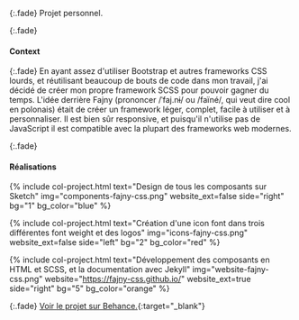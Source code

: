 {:.fade}
Projet personnel.

{:.fade}
#### Context

{:.fade}
En ayant assez d'utiliser Bootstrap et autres frameworks CSS lourds, et réutilisant beaucoup de bouts de code dans mon travail, j'ai décidé de créer mon propre framework SCSS pour pouvoir gagner du temps. L'idée derrière Fajny (prononcer /ˈfaj.nɨ/ ou /faïné/, qui veut dire cool en polonais) était de créer un framework léger, complet, facile à utiliser et à personnaliser. Il est bien sûr responsive, et puisqu'il n'utilise pas de JavaScript il est compatible avec la plupart des frameworks web modernes.

{:.fade}
#### Réalisations

{%
    include col-project.html
    text="Design de tous les composants sur Sketch"
    img="components-fajny-css.png"
    website_ext=false
    side="right"
    bg="1"
    bg_color="blue"
%}

{%
    include col-project.html
    text="Création d'une icon font dans trois différentes font weight et des logos"
    img="icons-fajny-css.png"
    website_ext=false
    side="left"
    bg="2"
    bg_color="red"
%}

{%
    include col-project.html
    text="Développement des composants en HTML et SCSS, et la documentation avec Jekyll"
    img="website-fajny-css.png"
    website="https://fajny-css.github.io/"
    website_ext=true
    side="right"
    bg="5"
    bg_color="orange"
%}

{:.fade}
[Voir le projet sur Behance.](https://www.behance.net/gallery/85876191/Fajny-CSS){:target="_blank"}